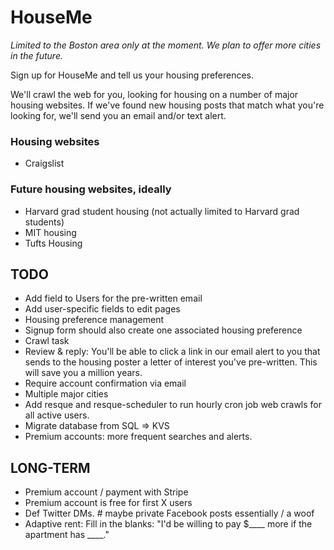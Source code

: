 HouseMe
=======

*Limited to the Boston area only at the moment. We plan to offer more cities in the future.*

Sign up for HouseMe and tell us your housing preferences.  

We'll crawl the web for you, looking for housing on a number of major housing websites. If we've found new housing posts that match what you're looking for, we'll send you an email and/or text alert.

### Housing websites
+ Craigslist

### Future housing websites, ideally
+ Harvard grad student housing (not actually limited to Harvard grad students)
+ MIT housing
+ Tufts Housing


TODO
----
+ Add field to Users for the pre-written email
+ Add user-specific fields to edit pages
+ Housing preference management
+ Signup form should also create one associated housing preference
+ Crawl task
+ Review & reply: You'll be able to click a link in our email alert to you that sends to the housing poster a letter of interest you've pre-written. This will save you a million years.
+ Require account confirmation via email
+ Multiple major cities
+ Add resque and resque-scheduler to run hourly cron job web crawls for all active users.
+ Migrate database from SQL => KVS
+ Premium accounts: more frequent searches and alerts.


LONG-TERM
---------
+ Premium account / payment with Stripe
+ Premium account is free for first X users
+ Def Twitter DMs. # maybe private Facebook posts essentially / a woof
+ Adaptive rent: Fill in the blanks: "I'd be willing to pay $____ more if the apartment has ____."
